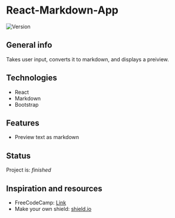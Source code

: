 # React-Markdown-App
![Version](https://img.shields.io/badge/version-1.0.4-brightgreen)

## General info
Takes user input, converts it to markdown, and displays a preiview.

## Technologies
* React
* Markdown
* Bootstrap


## Features
* Preview text as markdown

## Status
Project is: _finished_

## Inspiration and resources
* FreeCodeCamp: <a href="https://www.freecodecamp.org/news/how-to-build-a-markdown-previewer-with-react-js/" target="https://www.freecodecamp.org/news/how-to-build-a-markdown-previewer-with-react-js/">Link</a>
* Make your own shield: <a href="https://shields.io/#your-badge" target="https://shields.io/#your-badge">shield.io</a>

